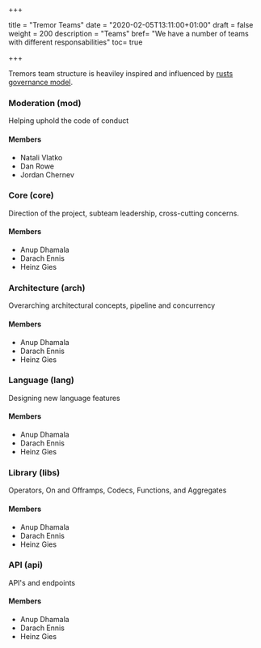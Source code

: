 +++

title = "Tremor Teams"
date = "2020-02-05T13:11:00+01:00"
draft = false
weight = 200
description = "Teams"
bref= "We have a number of teams with different responsabilities"
toc= true

+++

Tremors team structure is heaviley inspired and influenced by [rusts governance model](https://www.rust-lang.org/governance).

### Moderation (mod)

Helping uphold the code of conduct

#### Members

* Natali Vlatko
* Dan Rowe
* Jordan Chernev

### Core (core)

Direction of the project, subteam leadership, cross-cutting concerns.

#### Members

* Anup Dhamala
* Darach Ennis
* Heinz Gies

### Architecture (arch)

Overarching architectural concepts, pipeline and concurrency

#### Members

* Anup Dhamala
* Darach Ennis
* Heinz Gies

### Language (lang)

Designing new language features

#### Members

* Anup Dhamala
* Darach Ennis
* Heinz Gies

### Library (libs)

Operators, On and Offramps, Codecs, Functions, and Aggregates

#### Members

* Anup Dhamala
* Darach Ennis
* Heinz Gies

### API (api)

API's and endpoints

#### Members

* Anup Dhamala
* Darach Ennis
* Heinz Gies